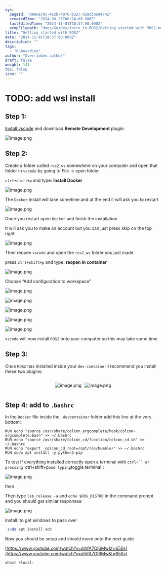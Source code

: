 ```yaml
---
sys:
  pageId: "89e0a78c-4e2b-4070-b327-d28cb0694742"
  createdTime: "2024-08-21T00:24:00.000Z"
  lastEditedTime: "2024-11-01T18:57:00.000Z"
  propFilepath: "docs/Guides/intro_to_ROS2/Getting started with ROS2.md"
title: "Getting started with ROS2"
date: "2024-11-01T18:57:00.000Z"
description: ""
tags:
  - "Onboarding"
author: "Overridden author"
draft: false
weight: 141
toc: false
icon: ""
---
```


# TODO: add wsl install

## Step 1:

[Install vscode](https://code.visualstudio.com/download) and download **Remote Development** plugin:

![image.png](https://prod-files-secure.s3.us-west-2.amazonaws.com/d518164a-d88e-44d1-a4ee-3adb3bd8bce0/efb52993-1881-4a40-b95e-6f020334f022/image.png?X-Amz-Algorithm=AWS4-HMAC-SHA256&X-Amz-Content-Sha256=UNSIGNED-PAYLOAD&X-Amz-Credential=ASIAZI2LB4664W2WKHKD%2F20250217%2Fus-west-2%2Fs3%2Faws4_request&X-Amz-Date=20250217T230720Z&X-Amz-Expires=3600&X-Amz-Security-Token=IQoJb3JpZ2luX2VjEFYaCXVzLXdlc3QtMiJIMEYCIQCC2PiSHriOLPbMzR4cXqjv%2FGP850Mk80%2FeFUChdClsSQIhAOYDEq9ULtjKdi42D04WYSzdb5V5paUDIMfdGrMjvELdKv8DCH8QABoMNjM3NDIzMTgzODA1Igx4Q8WV4a190yrt9%2FMq3APzDcv6tmj%2FrK21LArtonseUYDCdfqJ9pu8AmX%2BOgjvPfl5iu5owwHhF8wEXT0cUqjKq2f%2BdfiDJ03zEyD0%2BXoJhQqSUa8hJp5Jr6NrgNCQtQ3F%2BSok9%2Bgl2EkQqxz50PLdgspeIHGAIiIJSWJlGqsY2QpVU34pUgFfEZyB5OfuC6cuG9iZesUFF9Tm7C3VMlSWYhp%2BnJtKipP6RG%2BcmHgzBPKriP2Xzxj8cqEy7VoeYsVKXgKxXv4FfDkA%2B0vzZNG1gXu70lHI9gXcElbGa6umrnEAbQ0KCbniwcxNQMWiWQs6Jrjw7jncRR1cq4s2cN4KGntnHikhjBGOS3docYuTfsk5XfO5rHEwx8d%2BidXhLQ2p5HD2Un8v92PkZ%2BJTGAldvexnrWXQzxHZZbGszDy82Ljluxlv9LIcjEOHA6LZklKiF%2BamvpN2%2BcWGdUFsOpG1xuiKQd0i7ESJGwps75KFQWFRShVQO6DY9ryaQz%2FekPU1PgqdigMjRVzg7iEoUF8MDHGtZe81oACccWEZjY8RFwGXbOonGPZU7HVnbvC5uz7OYhrCsOYa3nNJ9YIu6E7JSEJzhUOYOIvIX7ySCULyFlt5M%2BCgiOXCam9HSsCu7ZcrEDUhp7JxVV%2FWFTDU6s69BjqkASDckzEEhiAlJJ15gVYErzAfsTFqbjjX16tmsNSl2mHTYUbaiR7UF4ce1u1viGQKv2ymDKuCsBkFU9VEV%2FGA6%2F385Cja%2F7vdHTAF%2FdlgQ9F1FYYQzFWoMPtvwo4o42VojlIB0SqYKaiP6ZC5PjP40GfS%2BpqV%2Fge4iFCIWsL5aTuZijuRZwa7kxw8zptv%2FWdYIrCTkd8Tji70J%2F%2BBIJq%2BJ%2FYbHA%2F5&X-Amz-Signature=e75e5d639a0173e912002dc361c915c97c52e0788277b3de7f162d7b86a7c3ad&X-Amz-SignedHeaders=host&x-id=GetObject)

## Step 2:

Create a folder called `ros2_ws` somewhere on your computer and open that folder in `vscode` by going to File → open folder 

`ctrl+shift+p` and type: **Install Docker**

![image.png](https://prod-files-secure.s3.us-west-2.amazonaws.com/d518164a-d88e-44d1-a4ee-3adb3bd8bce0/2269dc0e-1cd5-47ff-bceb-c04ad9b2eab0/image.png?X-Amz-Algorithm=AWS4-HMAC-SHA256&X-Amz-Content-Sha256=UNSIGNED-PAYLOAD&X-Amz-Credential=ASIAZI2LB4664W2WKHKD%2F20250217%2Fus-west-2%2Fs3%2Faws4_request&X-Amz-Date=20250217T230720Z&X-Amz-Expires=3600&X-Amz-Security-Token=IQoJb3JpZ2luX2VjEFYaCXVzLXdlc3QtMiJIMEYCIQCC2PiSHriOLPbMzR4cXqjv%2FGP850Mk80%2FeFUChdClsSQIhAOYDEq9ULtjKdi42D04WYSzdb5V5paUDIMfdGrMjvELdKv8DCH8QABoMNjM3NDIzMTgzODA1Igx4Q8WV4a190yrt9%2FMq3APzDcv6tmj%2FrK21LArtonseUYDCdfqJ9pu8AmX%2BOgjvPfl5iu5owwHhF8wEXT0cUqjKq2f%2BdfiDJ03zEyD0%2BXoJhQqSUa8hJp5Jr6NrgNCQtQ3F%2BSok9%2Bgl2EkQqxz50PLdgspeIHGAIiIJSWJlGqsY2QpVU34pUgFfEZyB5OfuC6cuG9iZesUFF9Tm7C3VMlSWYhp%2BnJtKipP6RG%2BcmHgzBPKriP2Xzxj8cqEy7VoeYsVKXgKxXv4FfDkA%2B0vzZNG1gXu70lHI9gXcElbGa6umrnEAbQ0KCbniwcxNQMWiWQs6Jrjw7jncRR1cq4s2cN4KGntnHikhjBGOS3docYuTfsk5XfO5rHEwx8d%2BidXhLQ2p5HD2Un8v92PkZ%2BJTGAldvexnrWXQzxHZZbGszDy82Ljluxlv9LIcjEOHA6LZklKiF%2BamvpN2%2BcWGdUFsOpG1xuiKQd0i7ESJGwps75KFQWFRShVQO6DY9ryaQz%2FekPU1PgqdigMjRVzg7iEoUF8MDHGtZe81oACccWEZjY8RFwGXbOonGPZU7HVnbvC5uz7OYhrCsOYa3nNJ9YIu6E7JSEJzhUOYOIvIX7ySCULyFlt5M%2BCgiOXCam9HSsCu7ZcrEDUhp7JxVV%2FWFTDU6s69BjqkASDckzEEhiAlJJ15gVYErzAfsTFqbjjX16tmsNSl2mHTYUbaiR7UF4ce1u1viGQKv2ymDKuCsBkFU9VEV%2FGA6%2F385Cja%2F7vdHTAF%2FdlgQ9F1FYYQzFWoMPtvwo4o42VojlIB0SqYKaiP6ZC5PjP40GfS%2BpqV%2Fge4iFCIWsL5aTuZijuRZwa7kxw8zptv%2FWdYIrCTkd8Tji70J%2F%2BBIJq%2BJ%2FYbHA%2F5&X-Amz-Signature=e8cf3190725d551b2a06d51205f0228aed409c515b2bd6f57cb3bfd55839423c&X-Amz-SignedHeaders=host&x-id=GetObject)

The `Docker` install will take sometime and at the end it will ask you to restart

![image.png](https://prod-files-secure.s3.us-west-2.amazonaws.com/d518164a-d88e-44d1-a4ee-3adb3bd8bce0/ed233f78-be33-4b1f-b89c-9c346c0e961e/image.png?X-Amz-Algorithm=AWS4-HMAC-SHA256&X-Amz-Content-Sha256=UNSIGNED-PAYLOAD&X-Amz-Credential=ASIAZI2LB4664W2WKHKD%2F20250217%2Fus-west-2%2Fs3%2Faws4_request&X-Amz-Date=20250217T230720Z&X-Amz-Expires=3600&X-Amz-Security-Token=IQoJb3JpZ2luX2VjEFYaCXVzLXdlc3QtMiJIMEYCIQCC2PiSHriOLPbMzR4cXqjv%2FGP850Mk80%2FeFUChdClsSQIhAOYDEq9ULtjKdi42D04WYSzdb5V5paUDIMfdGrMjvELdKv8DCH8QABoMNjM3NDIzMTgzODA1Igx4Q8WV4a190yrt9%2FMq3APzDcv6tmj%2FrK21LArtonseUYDCdfqJ9pu8AmX%2BOgjvPfl5iu5owwHhF8wEXT0cUqjKq2f%2BdfiDJ03zEyD0%2BXoJhQqSUa8hJp5Jr6NrgNCQtQ3F%2BSok9%2Bgl2EkQqxz50PLdgspeIHGAIiIJSWJlGqsY2QpVU34pUgFfEZyB5OfuC6cuG9iZesUFF9Tm7C3VMlSWYhp%2BnJtKipP6RG%2BcmHgzBPKriP2Xzxj8cqEy7VoeYsVKXgKxXv4FfDkA%2B0vzZNG1gXu70lHI9gXcElbGa6umrnEAbQ0KCbniwcxNQMWiWQs6Jrjw7jncRR1cq4s2cN4KGntnHikhjBGOS3docYuTfsk5XfO5rHEwx8d%2BidXhLQ2p5HD2Un8v92PkZ%2BJTGAldvexnrWXQzxHZZbGszDy82Ljluxlv9LIcjEOHA6LZklKiF%2BamvpN2%2BcWGdUFsOpG1xuiKQd0i7ESJGwps75KFQWFRShVQO6DY9ryaQz%2FekPU1PgqdigMjRVzg7iEoUF8MDHGtZe81oACccWEZjY8RFwGXbOonGPZU7HVnbvC5uz7OYhrCsOYa3nNJ9YIu6E7JSEJzhUOYOIvIX7ySCULyFlt5M%2BCgiOXCam9HSsCu7ZcrEDUhp7JxVV%2FWFTDU6s69BjqkASDckzEEhiAlJJ15gVYErzAfsTFqbjjX16tmsNSl2mHTYUbaiR7UF4ce1u1viGQKv2ymDKuCsBkFU9VEV%2FGA6%2F385Cja%2F7vdHTAF%2FdlgQ9F1FYYQzFWoMPtvwo4o42VojlIB0SqYKaiP6ZC5PjP40GfS%2BpqV%2Fge4iFCIWsL5aTuZijuRZwa7kxw8zptv%2FWdYIrCTkd8Tji70J%2F%2BBIJq%2BJ%2FYbHA%2F5&X-Amz-Signature=ec2f591747120a65386369ddf99c1cc84ad580b6521ace5b56f1eb276aacafb0&X-Amz-SignedHeaders=host&x-id=GetObject)

Once you restart open `Docker` and finish the installation

It will ask you to make an account but you can just press skip on the top right

![image.png](https://prod-files-secure.s3.us-west-2.amazonaws.com/d518164a-d88e-44d1-a4ee-3adb3bd8bce0/21010ad9-1659-4fd9-9f59-9932a09b2a3d/image.png?X-Amz-Algorithm=AWS4-HMAC-SHA256&X-Amz-Content-Sha256=UNSIGNED-PAYLOAD&X-Amz-Credential=ASIAZI2LB4664W2WKHKD%2F20250217%2Fus-west-2%2Fs3%2Faws4_request&X-Amz-Date=20250217T230720Z&X-Amz-Expires=3600&X-Amz-Security-Token=IQoJb3JpZ2luX2VjEFYaCXVzLXdlc3QtMiJIMEYCIQCC2PiSHriOLPbMzR4cXqjv%2FGP850Mk80%2FeFUChdClsSQIhAOYDEq9ULtjKdi42D04WYSzdb5V5paUDIMfdGrMjvELdKv8DCH8QABoMNjM3NDIzMTgzODA1Igx4Q8WV4a190yrt9%2FMq3APzDcv6tmj%2FrK21LArtonseUYDCdfqJ9pu8AmX%2BOgjvPfl5iu5owwHhF8wEXT0cUqjKq2f%2BdfiDJ03zEyD0%2BXoJhQqSUa8hJp5Jr6NrgNCQtQ3F%2BSok9%2Bgl2EkQqxz50PLdgspeIHGAIiIJSWJlGqsY2QpVU34pUgFfEZyB5OfuC6cuG9iZesUFF9Tm7C3VMlSWYhp%2BnJtKipP6RG%2BcmHgzBPKriP2Xzxj8cqEy7VoeYsVKXgKxXv4FfDkA%2B0vzZNG1gXu70lHI9gXcElbGa6umrnEAbQ0KCbniwcxNQMWiWQs6Jrjw7jncRR1cq4s2cN4KGntnHikhjBGOS3docYuTfsk5XfO5rHEwx8d%2BidXhLQ2p5HD2Un8v92PkZ%2BJTGAldvexnrWXQzxHZZbGszDy82Ljluxlv9LIcjEOHA6LZklKiF%2BamvpN2%2BcWGdUFsOpG1xuiKQd0i7ESJGwps75KFQWFRShVQO6DY9ryaQz%2FekPU1PgqdigMjRVzg7iEoUF8MDHGtZe81oACccWEZjY8RFwGXbOonGPZU7HVnbvC5uz7OYhrCsOYa3nNJ9YIu6E7JSEJzhUOYOIvIX7ySCULyFlt5M%2BCgiOXCam9HSsCu7ZcrEDUhp7JxVV%2FWFTDU6s69BjqkASDckzEEhiAlJJ15gVYErzAfsTFqbjjX16tmsNSl2mHTYUbaiR7UF4ce1u1viGQKv2ymDKuCsBkFU9VEV%2FGA6%2F385Cja%2F7vdHTAF%2FdlgQ9F1FYYQzFWoMPtvwo4o42VojlIB0SqYKaiP6ZC5PjP40GfS%2BpqV%2Fge4iFCIWsL5aTuZijuRZwa7kxw8zptv%2FWdYIrCTkd8Tji70J%2F%2BBIJq%2BJ%2FYbHA%2F5&X-Amz-Signature=da2cf966893ca9554587eb86fd0e79caabd88f0ed4673b945146017a0886c351&X-Amz-SignedHeaders=host&x-id=GetObject)

Then reopen `vscode` and open the `ros2_ws` folder you just made

press `ctrl+shift+p` and type: **reopen in container**

![image.png](https://prod-files-secure.s3.us-west-2.amazonaws.com/d518164a-d88e-44d1-a4ee-3adb3bd8bce0/4e93b8c2-41ad-488c-8095-c74205196118/image.png?X-Amz-Algorithm=AWS4-HMAC-SHA256&X-Amz-Content-Sha256=UNSIGNED-PAYLOAD&X-Amz-Credential=ASIAZI2LB4664W2WKHKD%2F20250217%2Fus-west-2%2Fs3%2Faws4_request&X-Amz-Date=20250217T230720Z&X-Amz-Expires=3600&X-Amz-Security-Token=IQoJb3JpZ2luX2VjEFYaCXVzLXdlc3QtMiJIMEYCIQCC2PiSHriOLPbMzR4cXqjv%2FGP850Mk80%2FeFUChdClsSQIhAOYDEq9ULtjKdi42D04WYSzdb5V5paUDIMfdGrMjvELdKv8DCH8QABoMNjM3NDIzMTgzODA1Igx4Q8WV4a190yrt9%2FMq3APzDcv6tmj%2FrK21LArtonseUYDCdfqJ9pu8AmX%2BOgjvPfl5iu5owwHhF8wEXT0cUqjKq2f%2BdfiDJ03zEyD0%2BXoJhQqSUa8hJp5Jr6NrgNCQtQ3F%2BSok9%2Bgl2EkQqxz50PLdgspeIHGAIiIJSWJlGqsY2QpVU34pUgFfEZyB5OfuC6cuG9iZesUFF9Tm7C3VMlSWYhp%2BnJtKipP6RG%2BcmHgzBPKriP2Xzxj8cqEy7VoeYsVKXgKxXv4FfDkA%2B0vzZNG1gXu70lHI9gXcElbGa6umrnEAbQ0KCbniwcxNQMWiWQs6Jrjw7jncRR1cq4s2cN4KGntnHikhjBGOS3docYuTfsk5XfO5rHEwx8d%2BidXhLQ2p5HD2Un8v92PkZ%2BJTGAldvexnrWXQzxHZZbGszDy82Ljluxlv9LIcjEOHA6LZklKiF%2BamvpN2%2BcWGdUFsOpG1xuiKQd0i7ESJGwps75KFQWFRShVQO6DY9ryaQz%2FekPU1PgqdigMjRVzg7iEoUF8MDHGtZe81oACccWEZjY8RFwGXbOonGPZU7HVnbvC5uz7OYhrCsOYa3nNJ9YIu6E7JSEJzhUOYOIvIX7ySCULyFlt5M%2BCgiOXCam9HSsCu7ZcrEDUhp7JxVV%2FWFTDU6s69BjqkASDckzEEhiAlJJ15gVYErzAfsTFqbjjX16tmsNSl2mHTYUbaiR7UF4ce1u1viGQKv2ymDKuCsBkFU9VEV%2FGA6%2F385Cja%2F7vdHTAF%2FdlgQ9F1FYYQzFWoMPtvwo4o42VojlIB0SqYKaiP6ZC5PjP40GfS%2BpqV%2Fge4iFCIWsL5aTuZijuRZwa7kxw8zptv%2FWdYIrCTkd8Tji70J%2F%2BBIJq%2BJ%2FYbHA%2F5&X-Amz-Signature=e355bd281c2678d5d274fcb0814dcd87b912b95b7f5c6014acd18ba4608976cd&X-Amz-SignedHeaders=host&x-id=GetObject)

Choose “Add configuration to workspace”

![image.png](https://prod-files-secure.s3.us-west-2.amazonaws.com/d518164a-d88e-44d1-a4ee-3adb3bd8bce0/9560b282-5060-4989-ba37-97e7b2c22476/image.png?X-Amz-Algorithm=AWS4-HMAC-SHA256&X-Amz-Content-Sha256=UNSIGNED-PAYLOAD&X-Amz-Credential=ASIAZI2LB4664W2WKHKD%2F20250217%2Fus-west-2%2Fs3%2Faws4_request&X-Amz-Date=20250217T230720Z&X-Amz-Expires=3600&X-Amz-Security-Token=IQoJb3JpZ2luX2VjEFYaCXVzLXdlc3QtMiJIMEYCIQCC2PiSHriOLPbMzR4cXqjv%2FGP850Mk80%2FeFUChdClsSQIhAOYDEq9ULtjKdi42D04WYSzdb5V5paUDIMfdGrMjvELdKv8DCH8QABoMNjM3NDIzMTgzODA1Igx4Q8WV4a190yrt9%2FMq3APzDcv6tmj%2FrK21LArtonseUYDCdfqJ9pu8AmX%2BOgjvPfl5iu5owwHhF8wEXT0cUqjKq2f%2BdfiDJ03zEyD0%2BXoJhQqSUa8hJp5Jr6NrgNCQtQ3F%2BSok9%2Bgl2EkQqxz50PLdgspeIHGAIiIJSWJlGqsY2QpVU34pUgFfEZyB5OfuC6cuG9iZesUFF9Tm7C3VMlSWYhp%2BnJtKipP6RG%2BcmHgzBPKriP2Xzxj8cqEy7VoeYsVKXgKxXv4FfDkA%2B0vzZNG1gXu70lHI9gXcElbGa6umrnEAbQ0KCbniwcxNQMWiWQs6Jrjw7jncRR1cq4s2cN4KGntnHikhjBGOS3docYuTfsk5XfO5rHEwx8d%2BidXhLQ2p5HD2Un8v92PkZ%2BJTGAldvexnrWXQzxHZZbGszDy82Ljluxlv9LIcjEOHA6LZklKiF%2BamvpN2%2BcWGdUFsOpG1xuiKQd0i7ESJGwps75KFQWFRShVQO6DY9ryaQz%2FekPU1PgqdigMjRVzg7iEoUF8MDHGtZe81oACccWEZjY8RFwGXbOonGPZU7HVnbvC5uz7OYhrCsOYa3nNJ9YIu6E7JSEJzhUOYOIvIX7ySCULyFlt5M%2BCgiOXCam9HSsCu7ZcrEDUhp7JxVV%2FWFTDU6s69BjqkASDckzEEhiAlJJ15gVYErzAfsTFqbjjX16tmsNSl2mHTYUbaiR7UF4ce1u1viGQKv2ymDKuCsBkFU9VEV%2FGA6%2F385Cja%2F7vdHTAF%2FdlgQ9F1FYYQzFWoMPtvwo4o42VojlIB0SqYKaiP6ZC5PjP40GfS%2BpqV%2Fge4iFCIWsL5aTuZijuRZwa7kxw8zptv%2FWdYIrCTkd8Tji70J%2F%2BBIJq%2BJ%2FYbHA%2F5&X-Amz-Signature=37747898ce81c257e1c3b0cd145e122575fe0455579e651cdcb36fed910e3cfa&X-Amz-SignedHeaders=host&x-id=GetObject)

![image.png](https://prod-files-secure.s3.us-west-2.amazonaws.com/d518164a-d88e-44d1-a4ee-3adb3bd8bce0/2ee63f81-886b-48e8-a553-dc6e5eac99e4/image.png?X-Amz-Algorithm=AWS4-HMAC-SHA256&X-Amz-Content-Sha256=UNSIGNED-PAYLOAD&X-Amz-Credential=ASIAZI2LB4664W2WKHKD%2F20250217%2Fus-west-2%2Fs3%2Faws4_request&X-Amz-Date=20250217T230720Z&X-Amz-Expires=3600&X-Amz-Security-Token=IQoJb3JpZ2luX2VjEFYaCXVzLXdlc3QtMiJIMEYCIQCC2PiSHriOLPbMzR4cXqjv%2FGP850Mk80%2FeFUChdClsSQIhAOYDEq9ULtjKdi42D04WYSzdb5V5paUDIMfdGrMjvELdKv8DCH8QABoMNjM3NDIzMTgzODA1Igx4Q8WV4a190yrt9%2FMq3APzDcv6tmj%2FrK21LArtonseUYDCdfqJ9pu8AmX%2BOgjvPfl5iu5owwHhF8wEXT0cUqjKq2f%2BdfiDJ03zEyD0%2BXoJhQqSUa8hJp5Jr6NrgNCQtQ3F%2BSok9%2Bgl2EkQqxz50PLdgspeIHGAIiIJSWJlGqsY2QpVU34pUgFfEZyB5OfuC6cuG9iZesUFF9Tm7C3VMlSWYhp%2BnJtKipP6RG%2BcmHgzBPKriP2Xzxj8cqEy7VoeYsVKXgKxXv4FfDkA%2B0vzZNG1gXu70lHI9gXcElbGa6umrnEAbQ0KCbniwcxNQMWiWQs6Jrjw7jncRR1cq4s2cN4KGntnHikhjBGOS3docYuTfsk5XfO5rHEwx8d%2BidXhLQ2p5HD2Un8v92PkZ%2BJTGAldvexnrWXQzxHZZbGszDy82Ljluxlv9LIcjEOHA6LZklKiF%2BamvpN2%2BcWGdUFsOpG1xuiKQd0i7ESJGwps75KFQWFRShVQO6DY9ryaQz%2FekPU1PgqdigMjRVzg7iEoUF8MDHGtZe81oACccWEZjY8RFwGXbOonGPZU7HVnbvC5uz7OYhrCsOYa3nNJ9YIu6E7JSEJzhUOYOIvIX7ySCULyFlt5M%2BCgiOXCam9HSsCu7ZcrEDUhp7JxVV%2FWFTDU6s69BjqkASDckzEEhiAlJJ15gVYErzAfsTFqbjjX16tmsNSl2mHTYUbaiR7UF4ce1u1viGQKv2ymDKuCsBkFU9VEV%2FGA6%2F385Cja%2F7vdHTAF%2FdlgQ9F1FYYQzFWoMPtvwo4o42VojlIB0SqYKaiP6ZC5PjP40GfS%2BpqV%2Fge4iFCIWsL5aTuZijuRZwa7kxw8zptv%2FWdYIrCTkd8Tji70J%2F%2BBIJq%2BJ%2FYbHA%2F5&X-Amz-Signature=6f71fb1bbfe58a014a1481671eded98901f010c52d173436b3ba8788cba12d01&X-Amz-SignedHeaders=host&x-id=GetObject)

![image.png](https://prod-files-secure.s3.us-west-2.amazonaws.com/d518164a-d88e-44d1-a4ee-3adb3bd8bce0/ae1580b2-b048-407e-aed9-b584224a7a04/image.png?X-Amz-Algorithm=AWS4-HMAC-SHA256&X-Amz-Content-Sha256=UNSIGNED-PAYLOAD&X-Amz-Credential=ASIAZI2LB4664W2WKHKD%2F20250217%2Fus-west-2%2Fs3%2Faws4_request&X-Amz-Date=20250217T230720Z&X-Amz-Expires=3600&X-Amz-Security-Token=IQoJb3JpZ2luX2VjEFYaCXVzLXdlc3QtMiJIMEYCIQCC2PiSHriOLPbMzR4cXqjv%2FGP850Mk80%2FeFUChdClsSQIhAOYDEq9ULtjKdi42D04WYSzdb5V5paUDIMfdGrMjvELdKv8DCH8QABoMNjM3NDIzMTgzODA1Igx4Q8WV4a190yrt9%2FMq3APzDcv6tmj%2FrK21LArtonseUYDCdfqJ9pu8AmX%2BOgjvPfl5iu5owwHhF8wEXT0cUqjKq2f%2BdfiDJ03zEyD0%2BXoJhQqSUa8hJp5Jr6NrgNCQtQ3F%2BSok9%2Bgl2EkQqxz50PLdgspeIHGAIiIJSWJlGqsY2QpVU34pUgFfEZyB5OfuC6cuG9iZesUFF9Tm7C3VMlSWYhp%2BnJtKipP6RG%2BcmHgzBPKriP2Xzxj8cqEy7VoeYsVKXgKxXv4FfDkA%2B0vzZNG1gXu70lHI9gXcElbGa6umrnEAbQ0KCbniwcxNQMWiWQs6Jrjw7jncRR1cq4s2cN4KGntnHikhjBGOS3docYuTfsk5XfO5rHEwx8d%2BidXhLQ2p5HD2Un8v92PkZ%2BJTGAldvexnrWXQzxHZZbGszDy82Ljluxlv9LIcjEOHA6LZklKiF%2BamvpN2%2BcWGdUFsOpG1xuiKQd0i7ESJGwps75KFQWFRShVQO6DY9ryaQz%2FekPU1PgqdigMjRVzg7iEoUF8MDHGtZe81oACccWEZjY8RFwGXbOonGPZU7HVnbvC5uz7OYhrCsOYa3nNJ9YIu6E7JSEJzhUOYOIvIX7ySCULyFlt5M%2BCgiOXCam9HSsCu7ZcrEDUhp7JxVV%2FWFTDU6s69BjqkASDckzEEhiAlJJ15gVYErzAfsTFqbjjX16tmsNSl2mHTYUbaiR7UF4ce1u1viGQKv2ymDKuCsBkFU9VEV%2FGA6%2F385Cja%2F7vdHTAF%2FdlgQ9F1FYYQzFWoMPtvwo4o42VojlIB0SqYKaiP6ZC5PjP40GfS%2BpqV%2Fge4iFCIWsL5aTuZijuRZwa7kxw8zptv%2FWdYIrCTkd8Tji70J%2F%2BBIJq%2BJ%2FYbHA%2F5&X-Amz-Signature=2cae37869ecfa7411a6978079c057b101ee74f1e90c4af5011c22548e105e35b&X-Amz-SignedHeaders=host&x-id=GetObject)

![image.png](https://prod-files-secure.s3.us-west-2.amazonaws.com/d518164a-d88e-44d1-a4ee-3adb3bd8bce0/53255b28-f75e-430f-b9e3-c0ac8577e42b/image.png?X-Amz-Algorithm=AWS4-HMAC-SHA256&X-Amz-Content-Sha256=UNSIGNED-PAYLOAD&X-Amz-Credential=ASIAZI2LB4664W2WKHKD%2F20250217%2Fus-west-2%2Fs3%2Faws4_request&X-Amz-Date=20250217T230720Z&X-Amz-Expires=3600&X-Amz-Security-Token=IQoJb3JpZ2luX2VjEFYaCXVzLXdlc3QtMiJIMEYCIQCC2PiSHriOLPbMzR4cXqjv%2FGP850Mk80%2FeFUChdClsSQIhAOYDEq9ULtjKdi42D04WYSzdb5V5paUDIMfdGrMjvELdKv8DCH8QABoMNjM3NDIzMTgzODA1Igx4Q8WV4a190yrt9%2FMq3APzDcv6tmj%2FrK21LArtonseUYDCdfqJ9pu8AmX%2BOgjvPfl5iu5owwHhF8wEXT0cUqjKq2f%2BdfiDJ03zEyD0%2BXoJhQqSUa8hJp5Jr6NrgNCQtQ3F%2BSok9%2Bgl2EkQqxz50PLdgspeIHGAIiIJSWJlGqsY2QpVU34pUgFfEZyB5OfuC6cuG9iZesUFF9Tm7C3VMlSWYhp%2BnJtKipP6RG%2BcmHgzBPKriP2Xzxj8cqEy7VoeYsVKXgKxXv4FfDkA%2B0vzZNG1gXu70lHI9gXcElbGa6umrnEAbQ0KCbniwcxNQMWiWQs6Jrjw7jncRR1cq4s2cN4KGntnHikhjBGOS3docYuTfsk5XfO5rHEwx8d%2BidXhLQ2p5HD2Un8v92PkZ%2BJTGAldvexnrWXQzxHZZbGszDy82Ljluxlv9LIcjEOHA6LZklKiF%2BamvpN2%2BcWGdUFsOpG1xuiKQd0i7ESJGwps75KFQWFRShVQO6DY9ryaQz%2FekPU1PgqdigMjRVzg7iEoUF8MDHGtZe81oACccWEZjY8RFwGXbOonGPZU7HVnbvC5uz7OYhrCsOYa3nNJ9YIu6E7JSEJzhUOYOIvIX7ySCULyFlt5M%2BCgiOXCam9HSsCu7ZcrEDUhp7JxVV%2FWFTDU6s69BjqkASDckzEEhiAlJJ15gVYErzAfsTFqbjjX16tmsNSl2mHTYUbaiR7UF4ce1u1viGQKv2ymDKuCsBkFU9VEV%2FGA6%2F385Cja%2F7vdHTAF%2FdlgQ9F1FYYQzFWoMPtvwo4o42VojlIB0SqYKaiP6ZC5PjP40GfS%2BpqV%2Fge4iFCIWsL5aTuZijuRZwa7kxw8zptv%2FWdYIrCTkd8Tji70J%2F%2BBIJq%2BJ%2FYbHA%2F5&X-Amz-Signature=a4ac8738d6c2990d700af85e2a68dea786a88a3a3728e13338f42eb1594b8a69&X-Amz-SignedHeaders=host&x-id=GetObject)

![image.png](https://prod-files-secure.s3.us-west-2.amazonaws.com/d518164a-d88e-44d1-a4ee-3adb3bd8bce0/7c562767-5af9-4ffb-97d1-327bcdf4ee00/image.png?X-Amz-Algorithm=AWS4-HMAC-SHA256&X-Amz-Content-Sha256=UNSIGNED-PAYLOAD&X-Amz-Credential=ASIAZI2LB4664W2WKHKD%2F20250217%2Fus-west-2%2Fs3%2Faws4_request&X-Amz-Date=20250217T230720Z&X-Amz-Expires=3600&X-Amz-Security-Token=IQoJb3JpZ2luX2VjEFYaCXVzLXdlc3QtMiJIMEYCIQCC2PiSHriOLPbMzR4cXqjv%2FGP850Mk80%2FeFUChdClsSQIhAOYDEq9ULtjKdi42D04WYSzdb5V5paUDIMfdGrMjvELdKv8DCH8QABoMNjM3NDIzMTgzODA1Igx4Q8WV4a190yrt9%2FMq3APzDcv6tmj%2FrK21LArtonseUYDCdfqJ9pu8AmX%2BOgjvPfl5iu5owwHhF8wEXT0cUqjKq2f%2BdfiDJ03zEyD0%2BXoJhQqSUa8hJp5Jr6NrgNCQtQ3F%2BSok9%2Bgl2EkQqxz50PLdgspeIHGAIiIJSWJlGqsY2QpVU34pUgFfEZyB5OfuC6cuG9iZesUFF9Tm7C3VMlSWYhp%2BnJtKipP6RG%2BcmHgzBPKriP2Xzxj8cqEy7VoeYsVKXgKxXv4FfDkA%2B0vzZNG1gXu70lHI9gXcElbGa6umrnEAbQ0KCbniwcxNQMWiWQs6Jrjw7jncRR1cq4s2cN4KGntnHikhjBGOS3docYuTfsk5XfO5rHEwx8d%2BidXhLQ2p5HD2Un8v92PkZ%2BJTGAldvexnrWXQzxHZZbGszDy82Ljluxlv9LIcjEOHA6LZklKiF%2BamvpN2%2BcWGdUFsOpG1xuiKQd0i7ESJGwps75KFQWFRShVQO6DY9ryaQz%2FekPU1PgqdigMjRVzg7iEoUF8MDHGtZe81oACccWEZjY8RFwGXbOonGPZU7HVnbvC5uz7OYhrCsOYa3nNJ9YIu6E7JSEJzhUOYOIvIX7ySCULyFlt5M%2BCgiOXCam9HSsCu7ZcrEDUhp7JxVV%2FWFTDU6s69BjqkASDckzEEhiAlJJ15gVYErzAfsTFqbjjX16tmsNSl2mHTYUbaiR7UF4ce1u1viGQKv2ymDKuCsBkFU9VEV%2FGA6%2F385Cja%2F7vdHTAF%2FdlgQ9F1FYYQzFWoMPtvwo4o42VojlIB0SqYKaiP6ZC5PjP40GfS%2BpqV%2Fge4iFCIWsL5aTuZijuRZwa7kxw8zptv%2FWdYIrCTkd8Tji70J%2F%2BBIJq%2BJ%2FYbHA%2F5&X-Amz-Signature=1f165cde116d9141297179160e9e6df28ee1625d67d20cb66459c96d0df7cf88&X-Amz-SignedHeaders=host&x-id=GetObject)

`vscode` will now install `ROS2` onto your computer so this may take some time.

## Step 3:

Once `ROS2` has installed inside your `dev-container` I recommend you install these two plugins:

<div style="display: flex;flex-direction: row; column-gap:10px; max-width: 630px;justify-content: center;">
<div>

![image.png](https://prod-files-secure.s3.us-west-2.amazonaws.com/d518164a-d88e-44d1-a4ee-3adb3bd8bce0/3fc3d550-5a54-4ba1-ba6b-faa01cdb7369/image.png?X-Amz-Algorithm=AWS4-HMAC-SHA256&X-Amz-Content-Sha256=UNSIGNED-PAYLOAD&X-Amz-Credential=ASIAZI2LB466ZRZIA3PJ%2F20250217%2Fus-west-2%2Fs3%2Faws4_request&X-Amz-Date=20250217T230722Z&X-Amz-Expires=3600&X-Amz-Security-Token=IQoJb3JpZ2luX2VjEFcaCXVzLXdlc3QtMiJGMEQCIDxlRp813n0TUySlfRGFcZbxxqKMctR5qBN2fdiSlnagAiAd1lOwTolAlGDnYZGmWDm5m0oMfWG2zdUQSa3IBHa%2FYSr%2FAwh%2FEAAaDDYzNzQyMzE4MzgwNSIMaiFHzGe%2FDvJ8gO5LKtwDhv2N0PWraXMfYtN85BmxRGBXCpCtCFwgqMVEYCoFN35hnKy7QxvAWwRb87QQiXbm%2FwrCOodSi1Be16CKky2cz%2B%2FWs3331ptCzoQ5efAHEoFYtCS61Xsltg0BhP1WMAQWCC42aPSdjK04SPyPIXr8Q1d63MpIL3dWt6GtUnCDyJ%2Bs4NwpkltpSk6RGPVWPoy1qNQ0qK0C2PgsCkm9%2BBijnFCbwJj9WItgtKV2wVAabitBqAxA%2Fki0t43kUlvc8Q4UkSXfmVnuA17QwsiFuk0kb1W3H64cv07J6HMYIWnsYBkC9vAvmzT0tRWvua2WTqHFPYbhIrcGav4UF%2FMM%2FUPdVRomj4GyZzP4crJ4akLktVm7t0lAImjt3dCFZ710vI4vFNDzEtqd7z%2FjbkY8JW4DaIjScQ52imI3a3orTYv0aK2Er3T4FstJlfiMUX7oBocyPqx4OjJukOtv0Skmsl608up%2Fl5fxOwDsK8qlZRqX4Y0fV5l29UzOgEqHTrQTQ%2F14M6Tf0mY9mm%2BJEjT5Xd2oLhfuxovk6gaD9E5hQO%2FPorsNbw4hyyVetR8ys%2FMEsiDELTMtBep1O8%2BrMdQDq%2Floi3BId1rz8S8jhOVbnBTfpuDyIW%2BRfOiELGYd01Uw3evOvQY6pgHWLAdkvv42ohvwEcwN%2FXizarPrxWSJBMiSemGigeprcrB1VV0E3PTt4Yd1fFXvBuDaQjTKcP8DpXJVqRGLGoM%2FYzzBUvSzsqO49KHt2Ev%2FEfAgcTfYO0tihg6ZtYoQEQ1CrG572RCZac7%2FMqxvmIjLnqSY4H5DspgUMWbOh9bjuA4ks8p4gUjsPB2DPte4njiAeKGd3YjqBjU29ECIW4TIuTK9M2JR&X-Amz-Signature=6466a792f2e341c64a09d77f54ddd1c3fbe2802e12f581b803967d6281c29747&X-Amz-SignedHeaders=host&x-id=GetObject)

</div>
<div>

![image.png](https://prod-files-secure.s3.us-west-2.amazonaws.com/d518164a-d88e-44d1-a4ee-3adb3bd8bce0/d994cc66-13c2-4093-a5a3-f84cf4601a82/image.png?X-Amz-Algorithm=AWS4-HMAC-SHA256&X-Amz-Content-Sha256=UNSIGNED-PAYLOAD&X-Amz-Credential=ASIAZI2LB466QJBJL5H7%2F20250217%2Fus-west-2%2Fs3%2Faws4_request&X-Amz-Date=20250217T230722Z&X-Amz-Expires=3600&X-Amz-Security-Token=IQoJb3JpZ2luX2VjEFYaCXVzLXdlc3QtMiJGMEQCIAD%2BX%2Fd8QS0LC7%2BeegxbY2AR0sSRh2ubuu3B5pZFBL%2FjAiAlyt%2F%2B7O95BL988BQM%2BT%2F%2B%2FQ2GKXytpkYqyu10Mk2A%2BCr%2FAwh%2FEAAaDDYzNzQyMzE4MzgwNSIMvvJ1NONaqMzTvGfHKtwDhsZI4hsee7s%2BluOB%2BAv1KDL8ymvjdA5t3gviCKAI6Je0zy%2BMnjvFKihrgd9F2jN%2FSc9lgLJJ2sal80t6WsKav%2Flrrm2qWL9lfEE%2FyQ3aLd8EtoaDHIWei9VboiA3BSADtAfiRB1r1fWQfgcjBoshWJg7lPg81KfS0%2BmJNFt%2FF8oXFIh4sjQOUd0IsUCGkCr4xgoC6u%2Bnl4yi1EqMYtiSs5u9rtVTnJknpLXpjpd1pfKFOVopb%2BT6AugWyra1OM1CXKb9%2FZ%2BEOtBsOeKmMPRy96HjmgQBBWg83xdjVHB8k3e%2FPnOEnc0Sz%2Bgaqq%2Fm%2F4OcIgq7HSx3h%2F2Fl2UcGGbpLJWmPTe5qpJf1pWlai3Llll0Pq6MGRbV2l0S0Caa7sSEMSM8ZNGwf%2FTGHOxwK82PxkfRdAeP%2FG39QutZSe%2BSYsTUG25%2BII9jZcwHfvEsxiHqUpRfsmLHMfffkdoU%2FlsZNcMMjCw92%2Fu8LgoomYuNFUz2CT7RRFMmCy22qJEnpnD3RV1fzqQEF4S9jjdhNa51zcxagDB5ciEqFO46Xvrc%2F80eHSzY%2F5tHOW%2BzIQy4iagSstaqC5IA41%2B5ic%2BkEpZHQZQo1N3PbfkRnr1AP0%2FNbGSeXJissaIPyramyJQw6%2BrOvQY6pgHdAXQSr4BEc2oA77hEBBKwRnWo1UAmiN0OujiRg4wP6RELxz0gKgnldWOlddjtQGTxtVmJuh3a6GqUswLq%2Bx94vKxAq%2FQztkAHjllyJrnIBK0G3WeGjRa07n1JQyCQGdKnDsd6IV595GhpWzhYOks5E7KdazDnrSeSzeyt61i6bejvgaDO8uEGcRfjk2NYJJfTsNtfQ%2FDiIV8shm%2FNClv88vO6przd&X-Amz-Signature=29c88d61a8ca79cd3eb2213f76c66ec43ac8052951d85d69501b664bc0f27624&X-Amz-SignedHeaders=host&x-id=GetObject)

</div>
</div>

## Step 4: add to `.bashrc`

In the `Docker` file inside the `.devcontainer` folder add this line at the very bottom: 

```docker
RUN echo "source /usr/share/colcon_argcomplete/hook/colcon-argcomplete.bash" >> ~/.bashrc
RUN echo "source /usr/share/colcon_cd/function/colcon_cd.sh" >> ~/.bashrc
RUN echo "export _colcon_cd_root=/opt/ros/humble/" >> ~/.bashrc
RUN sudo apt install -y python3-pip 
```

To test if everything installed correctly open a terminal with `ctrl+`` or pressing `ctrl+shift+p` and typing `toggle terminal`:

![image.png](https://prod-files-secure.s3.us-west-2.amazonaws.com/d518164a-d88e-44d1-a4ee-3adb3bd8bce0/6a4943d8-b04e-4c02-9a58-775f3384d1a5/image.png?X-Amz-Algorithm=AWS4-HMAC-SHA256&X-Amz-Content-Sha256=UNSIGNED-PAYLOAD&X-Amz-Credential=ASIAZI2LB4664W2WKHKD%2F20250217%2Fus-west-2%2Fs3%2Faws4_request&X-Amz-Date=20250217T230720Z&X-Amz-Expires=3600&X-Amz-Security-Token=IQoJb3JpZ2luX2VjEFYaCXVzLXdlc3QtMiJIMEYCIQCC2PiSHriOLPbMzR4cXqjv%2FGP850Mk80%2FeFUChdClsSQIhAOYDEq9ULtjKdi42D04WYSzdb5V5paUDIMfdGrMjvELdKv8DCH8QABoMNjM3NDIzMTgzODA1Igx4Q8WV4a190yrt9%2FMq3APzDcv6tmj%2FrK21LArtonseUYDCdfqJ9pu8AmX%2BOgjvPfl5iu5owwHhF8wEXT0cUqjKq2f%2BdfiDJ03zEyD0%2BXoJhQqSUa8hJp5Jr6NrgNCQtQ3F%2BSok9%2Bgl2EkQqxz50PLdgspeIHGAIiIJSWJlGqsY2QpVU34pUgFfEZyB5OfuC6cuG9iZesUFF9Tm7C3VMlSWYhp%2BnJtKipP6RG%2BcmHgzBPKriP2Xzxj8cqEy7VoeYsVKXgKxXv4FfDkA%2B0vzZNG1gXu70lHI9gXcElbGa6umrnEAbQ0KCbniwcxNQMWiWQs6Jrjw7jncRR1cq4s2cN4KGntnHikhjBGOS3docYuTfsk5XfO5rHEwx8d%2BidXhLQ2p5HD2Un8v92PkZ%2BJTGAldvexnrWXQzxHZZbGszDy82Ljluxlv9LIcjEOHA6LZklKiF%2BamvpN2%2BcWGdUFsOpG1xuiKQd0i7ESJGwps75KFQWFRShVQO6DY9ryaQz%2FekPU1PgqdigMjRVzg7iEoUF8MDHGtZe81oACccWEZjY8RFwGXbOonGPZU7HVnbvC5uz7OYhrCsOYa3nNJ9YIu6E7JSEJzhUOYOIvIX7ySCULyFlt5M%2BCgiOXCam9HSsCu7ZcrEDUhp7JxVV%2FWFTDU6s69BjqkASDckzEEhiAlJJ15gVYErzAfsTFqbjjX16tmsNSl2mHTYUbaiR7UF4ce1u1viGQKv2ymDKuCsBkFU9VEV%2FGA6%2F385Cja%2F7vdHTAF%2FdlgQ9F1FYYQzFWoMPtvwo4o42VojlIB0SqYKaiP6ZC5PjP40GfS%2BpqV%2Fge4iFCIWsL5aTuZijuRZwa7kxw8zptv%2FWdYIrCTkd8Tji70J%2F%2BBIJq%2BJ%2FYbHA%2F5&X-Amz-Signature=2aa2bd7f978faee24ec6a6227cd8974dce0e7f17a024355fc1449e4a97b0e54c&X-Amz-SignedHeaders=host&x-id=GetObject)

then 

Then type `lsb_release -a` and `echo $ROS_DISTRO` in the command prompt and you should get similar responses:

![image.png](https://prod-files-secure.s3.us-west-2.amazonaws.com/d518164a-d88e-44d1-a4ee-3adb3bd8bce0/3e635dec-a805-4e85-8b9e-d000e5b71a4e/image.png?X-Amz-Algorithm=AWS4-HMAC-SHA256&X-Amz-Content-Sha256=UNSIGNED-PAYLOAD&X-Amz-Credential=ASIAZI2LB4664W2WKHKD%2F20250217%2Fus-west-2%2Fs3%2Faws4_request&X-Amz-Date=20250217T230720Z&X-Amz-Expires=3600&X-Amz-Security-Token=IQoJb3JpZ2luX2VjEFYaCXVzLXdlc3QtMiJIMEYCIQCC2PiSHriOLPbMzR4cXqjv%2FGP850Mk80%2FeFUChdClsSQIhAOYDEq9ULtjKdi42D04WYSzdb5V5paUDIMfdGrMjvELdKv8DCH8QABoMNjM3NDIzMTgzODA1Igx4Q8WV4a190yrt9%2FMq3APzDcv6tmj%2FrK21LArtonseUYDCdfqJ9pu8AmX%2BOgjvPfl5iu5owwHhF8wEXT0cUqjKq2f%2BdfiDJ03zEyD0%2BXoJhQqSUa8hJp5Jr6NrgNCQtQ3F%2BSok9%2Bgl2EkQqxz50PLdgspeIHGAIiIJSWJlGqsY2QpVU34pUgFfEZyB5OfuC6cuG9iZesUFF9Tm7C3VMlSWYhp%2BnJtKipP6RG%2BcmHgzBPKriP2Xzxj8cqEy7VoeYsVKXgKxXv4FfDkA%2B0vzZNG1gXu70lHI9gXcElbGa6umrnEAbQ0KCbniwcxNQMWiWQs6Jrjw7jncRR1cq4s2cN4KGntnHikhjBGOS3docYuTfsk5XfO5rHEwx8d%2BidXhLQ2p5HD2Un8v92PkZ%2BJTGAldvexnrWXQzxHZZbGszDy82Ljluxlv9LIcjEOHA6LZklKiF%2BamvpN2%2BcWGdUFsOpG1xuiKQd0i7ESJGwps75KFQWFRShVQO6DY9ryaQz%2FekPU1PgqdigMjRVzg7iEoUF8MDHGtZe81oACccWEZjY8RFwGXbOonGPZU7HVnbvC5uz7OYhrCsOYa3nNJ9YIu6E7JSEJzhUOYOIvIX7ySCULyFlt5M%2BCgiOXCam9HSsCu7ZcrEDUhp7JxVV%2FWFTDU6s69BjqkASDckzEEhiAlJJ15gVYErzAfsTFqbjjX16tmsNSl2mHTYUbaiR7UF4ce1u1viGQKv2ymDKuCsBkFU9VEV%2FGA6%2F385Cja%2F7vdHTAF%2FdlgQ9F1FYYQzFWoMPtvwo4o42VojlIB0SqYKaiP6ZC5PjP40GfS%2BpqV%2Fge4iFCIWsL5aTuZijuRZwa7kxw8zptv%2FWdYIrCTkd8Tji70J%2F%2BBIJq%2BJ%2FYbHA%2F5&X-Amz-Signature=7f44abfa3e5fb7b3980ad26dbfd50fc3529c647509c6937207a7801903f72fd2&X-Amz-SignedHeaders=host&x-id=GetObject)

Install:  to get windows to pass over

```bash
 sudo apt install xcb
```

Now you should be setup and should move onto the next guide 

[https://www.youtube.com/watch?v=dihfA7Ol6Mw&t=650s](https://www.youtube.com/watch?v=dihfA7Ol6Mw&t=650s)

```python
xhost +local:
```

